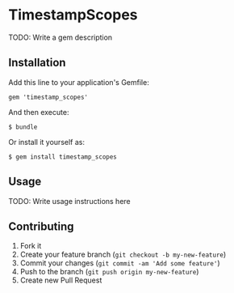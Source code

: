 # TimestampScopes

TODO: Write a gem description

## Installation

Add this line to your application's Gemfile:

    gem 'timestamp_scopes'

And then execute:

    $ bundle

Or install it yourself as:

    $ gem install timestamp_scopes

## Usage

TODO: Write usage instructions here

## Contributing

1. Fork it
2. Create your feature branch (`git checkout -b my-new-feature`)
3. Commit your changes (`git commit -am 'Add some feature'`)
4. Push to the branch (`git push origin my-new-feature`)
5. Create new Pull Request

